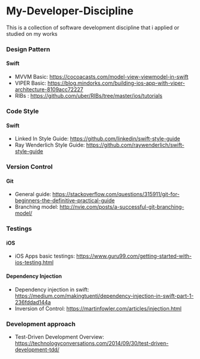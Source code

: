 # My-Developer-Discipline
This is a collection of software development discipline that i applied or studied on my works

### Design Pattern
#### Swift
- MVVM Basic: https://cocoacasts.com/model-view-viewmodel-in-swift
- VIPER Basic: https://blog.mindorks.com/building-ios-app-with-viper-architecture-8109acc72227
- RIBs : https://github.com/uber/RIBs/tree/master/ios/tutorials

### Code Style
#### Swift
- Linked In Style Guide: https://github.com/linkedin/swift-style-guide
- Ray Wenderlich Style Guide: https://github.com/raywenderlich/swift-style-guide

### Version Control
#### Git
- General guide: https://stackoverflow.com/questions/315911/git-for-beginners-the-definitive-practical-guide 
- Branching model: http://nvie.com/posts/a-successful-git-branching-model/

### Testings
#### iOS
- iOS Apps basic testings: https://www.guru99.com/getting-started-with-ios-testing.html
#### Dependency Injection
- Dependency injection in swift: https://medium.com/makingtuenti/dependency-injection-in-swift-part-1-236fddad144a
- Inversion of Control: https://martinfowler.com/articles/injection.html

### Development approach
- Test-Driven Development Overview: https://technologyconversations.com/2014/09/30/test-driven-development-tdd/
